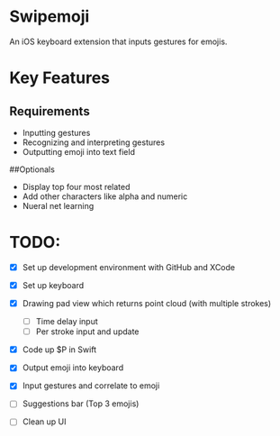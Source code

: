 # Swipemoji

An iOS keyboard extension that inputs gestures for emojis.

# Key Features
  ## Requirements
  - Inputting gestures
  - Recognizing and interpreting gestures
  - Outputting emoji into text field
  
  ##Optionals
  - Display top four most related
  - Add other characters like alpha and numeric
  - Nueral net learning
  
# TODO:
- [x] Set up development environment with GitHub and XCode
- [x] Set up keyboard
- [x] Drawing pad view which returns point cloud (with multiple strokes)
    - [ ] Time delay input
    - [ ] Per stroke input and update
- [x] Code up $P in Swift
- [x] Output emoji into keyboard
- [x] Input gestures and correlate to emoji
- [ ] Suggestions bar (Top 3 emojis)
- [ ] Clean up UI


